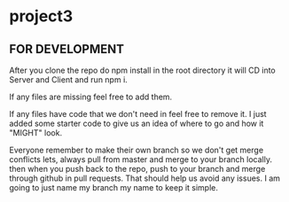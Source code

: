 # project3

## FOR DEVELOPMENT

After you clone the repo do npm install in the root directory it will CD into Server and Client and run npm i.

If any files are missing feel free to add them.

If any files have code that we don't need in feel free to remove it. I just added some starter code to give us an idea of where to go and how it "MIGHT" look.

Everyone remember to make their own branch so we don't get merge conflicts lets, always pull from master and merge to your branch locally. then when you push back to the repo, push to your branch and merge through github in pull requests. That should help us avoid any issues. I am going to just name my branch my name to keep it simple.
